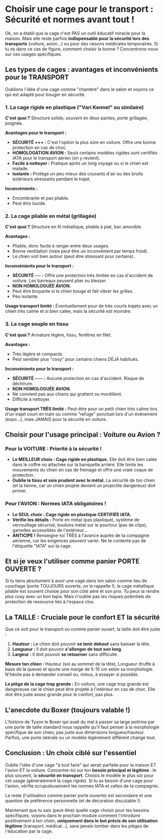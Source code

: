 # Choisir une cage pour le transport : Sécurité et normes avant tout !

Ok, on a établi que la cage n'est PAS un outil éducatif miracle pour la maison. Mais elle reste parfois **indispensable pour la sécurité lors des transports** (voiture, avion...) ou pour des raisons médicales temporaires. Si tu es dans ce cas de figure, comment choisir la bonne ? Concentrons-nous sur ces usages spécifiques.

## Les types de cages : avantages et inconvénients pour le TRANSPORT

Oublions l'idée d'une cage comme "chambre" dans le salon et voyons ce qui est adapté pour bouger en sécurité.

### 1. La cage rigide en plastique ("Vari Kennel" ou similaire)

**C'est quoi ?** Structure solide, souvent en deux parties, porte grillagée, poignée.

**Avantages pour le transport :**
*   **SÉCURITÉ +++ :** C'est l'option la plus sûre en voiture. Offre une bonne protection en cas de choc.
*   **HOMOLOGATION AVION :** Seuls certains modèles rigides sont certifiés IATA pour le transport aérien (on y revient).
*   **Facile à nettoyer :** Pratique après un long voyage ou si le chien est malade.
*   **Isolante :** Protège un peu mieux des courants d'air ou des bruits extérieurs stressants pendant le trajet.

**Inconvénients :**
*   Encombrante et pas pliable.
*   Peut être lourde.

### 2. La cage pliable en métal (grillagée)

**C'est quoi ?** Structure en fil métallique, pliable à plat, bac amovible.

**Avantages :**
*   Pliable, donc facile à ranger entre deux usages.
*   Bonne ventilation (mais peut être un inconvénient par temps froid).
*   Le chien voit bien autour (peut être stressant pour certains).

**Inconvénients pour le transport :**
*   **SÉCURITÉ --- :** Offre une protection très limitée en cas d'accident de voiture. Les barreaux peuvent plier ou blesser.
*   **NON HOMOLOGUÉE AVION.**
*   Peut être bruyante si le chien bouge et fait vibrer les grilles.
*   Peu isolante.

**Usage transport limité :** Éventuellement pour de très courts trajets avec un chien très calme et si bien calée, mais la sécurité est moindre.

### 3. La cage souple en tissu

**C'est quoi ?** Armature légère, tissu, fenêtres en filet.

**Avantages :**
*   Très légère et compacte.
*   Peut sembler plus "cosy" pour certains chiens DÉJÀ habitués.

**Inconvénients pour le transport :**
*   **SÉCURITÉ ---- :** Aucune protection en cas d'accident. Risque de déchirure.
*   **NON HOMOLOGUÉE AVION.**
*   Ne convient pas aux chiens qui grattent ou mordillent.
*   Difficile à nettoyer.

**Usage transport TRÈS limité :** Peut-être pour un petit chien très calme lors d'un trajet court en train ou comme "refuge" ponctuel lors d'un événement (expo...), mais JAMAIS pour la sécurité en voiture.

## Choisir pour l'usage principal : Voiture ou Avion ?

### Pour la VOITURE : Priorité à la sécurité !

*   **Le MEILLEUR choix : Cage rigide en plastique.** Elle doit être bien calée dans le coffre ou attachée sur la banquette arrière. Elle limite les mouvements du chien en cas de freinage et offre une vraie coque de protection.
*   **Oublie le tissu et sois prudent avec le métal.** La sécurité de ton chien (et la tienne, car un chien projeté devient un projectile dangereux) doit primer.

### Pour l'AVION : Normes IATA obligatoires !

*   **Le SEUL choix : Cage rigide en plastique CERTIFIÉE IATA.**
*   **Vérifie les détails :** Porte en métal (pas plastique), système de verrouillage sécurisé, boulons métal sur le pourtour (pas de clips), gamelles accessibles de l'extérieur...
*   **ANTICIPE !** Renseigne-toi TRÈS à l'avance auprès de ta compagnie aérienne, car les exigences peuvent varier. Ne te contente pas de l'étiquette "IATA" sur la cage.

## Et si je veux l'utiliser comme panier PORTE OUVERTE ?

Si tu tiens absolument à avoir une cage dans ton salon comme lieu de couchage (porte TOUJOURS ouverte, on le rappelle !), la cage métallique pliable est souvent choisie pour son côté aéré et son prix. Tu peux la rendre plus cosy avec un bon tapis. Mais n'oublie pas les risques potentiels de protection de ressource liés à l'espace clos.

## La TAILLE : Cruciale pour le confort ET la sécurité

Que ce soit pour le transport ou comme panier ouvert, la taille doit être juste :

1.  **Hauteur :** Le chien doit pouvoir **se tenir debout** sans baisser la tête.
2.  **Longueur :** Il doit pouvoir **s'allonger de tout son long**.
3.  **Largeur :** Il doit pouvoir **se retourner** sans difficulté.

**Mesure ton chien :** Hauteur (sol au sommet de la tête), Longueur (truffe à base de la queue) et ajoute une marge de 5-15 cm selon sa morphologie. N'hésite pas à demander conseil ou, mieux, à essayer si possible.

**Le piège de la cage trop grande :** En voiture, une cage trop grande est dangereuse car le chien peut être projeté à l'intérieur en cas de choc. Elle doit être juste assez grande pour le confort, pas plus.

## L'anecdote du Boxer (toujours valable !)

L'histoire de Tyson le Boxer qui avait du mal à passer sa large poitrine par une porte de taille standard nous rappelle qu'il faut penser à la morphologie spécifique de son chien, pas juste aux dimensions longueur/hauteur. Parfois, une porte latérale ou un modèle légèrement différent change tout.

## Conclusion : Un choix ciblé sur l'essentiel

Oublie l'idée d'une cage "à tout faire" qui serait parfaite pour la maison ET l'avion ET la voiture. Concentre-toi sur ton **besoin principal et légitime** : le plus souvent, la **sécurité en transport**. Choisis le modèle le plus sûr pour cet usage (généralement la cage rigide). Si tu as besoin d'une cage pour l'avion, vérifie scrupuleusement les normes IATA et celles de ta compagnie.

Le reste (l'utilisation comme panier porte ouverte) est secondaire et une question de préférence personnelle (et de décoration discutable !).

Maintenant que tu sais (peut-être) quelle cage choisir pour tes besoins spécifiques, voyons dans le prochain module comment l'introduire positivement à ton chien, **uniquement dans le but précis de son utilisation légitime** (transport, médical...), sans jamais tomber dans les pièges de l'éducation par la cage. 